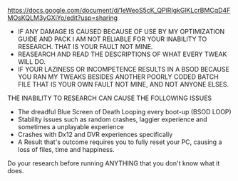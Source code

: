 https://docs.google.com/document/d/1eWeoS5cK_QPlRIgkGlKLcrBMCqD4FMOsKQLM3yGXiYo/edit?usp=sharing

* IF ANY DAMAGE IS CAUSED BECAUSE OF USE BY MY OPTIMIZATION GUIDE AND PACK I AM NOT RELIABLE FOR YOUR INABILITY TO RESEARCH. THAT IS YOUR FAULT NOT MINE.
* REASEARCH AND READ THE DESCRIPTIONS OF WHAT EVERY TWEAK WILL DO.
* IF YOUR LAZINESS OR INCOMPETENCE RESULTS IN A BSOD BECAUSE YOU RAN MY TWEAKS BESIDES ANOTHER POORLY CODED BATCH FILE THAT IS YOUR OWN FAULT NOT MINE, AND NOT ANYONE ELSES.

THE INABILITY TO RESEARCH CAN CAUSE THE FOLLOWING ISSUES
- The dreadful Blue Screen of Death Looping every boot-up (BSOD LOOP)
- Stability issues such as random crashes, laggier experience and sometimes a unplayable experience
- Crashes with Dx12 and DVR experiences specifically
- A Result that's outcome requires you to fully reset your PC, causing a loss of files, time and happiness.

Do your research before running ANYTHING that you don't know what it does. 
